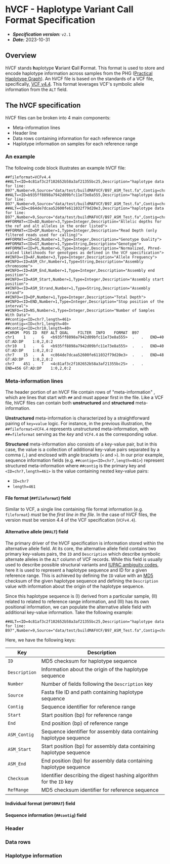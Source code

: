 # hVCF - Haplotype Variant Call Format Specification

* **_Specification version:_** `v2.1`
* **_Date:_** 2023-10-31

## Overview
hVCF stands **h**aplotype **V**ariant **C**all **F**ormat. This 
format is used to store and encode haplotype information across 
samples from the PHG ([Practical Haplotype Graph](https://github.com/maize-genetics/phg_v2)).
An hVCF file is based on the standards of a VCF file, specifically, 
[VCF v4.4](http://samtools.github.io/hts-specs/VCFv4.4.pdf). This 
format leverages VCF's symbolic allele information from the `ALT` 
field.

## The hVCF specification
hVCF files can be broken into 4 main components:
* Meta-information lines
* Header line
* Data rows containing information for each reference range
* Haplotype information on samples for each reference range

### An example
The following code block illustrates an example hVCF file:

```
##fileformat=VCFv4.4
##ALT=<ID=4c81af3c2f102652b58a3af21355bc25,Description="haplotype data for line: B97",Number=9,Source="data/test/buildMAFVCF/B97_ASM_Test.fa",Contig=chr7,Start=451,End=456,Asm_Contig=chr4,Asm_Start=5247,Asm_End=5252,Checksum=Md5,RefRange=20b13a1d5b466ff438174aa897c985f7>
##ALT=<ID=b935ff8898a7942d09bfc11e73e8a555,Description="haplotype data for line: B97",Number=9,Source="data/test/buildMAFVCF/B97_ASM_Test.fa",Contig=chr1,Start=1,End=40,Asm_Contig=chr6,Asm_Start=98,Asm_End=142,Checksum=Md5,RefRange=e2cb401a9bd8a1bcca158761b755a6a8>
##ALT=<ID=c864de7dcaa52600fe611032f79d20e3,Description="haplotype data for line: B97",Number=9,Source="data/test/buildMAFVCF/B97_ASM_Test.fa",Contig=chr7,Start=15,End=48,Asm_Contig=chr4,Asm_Start=4245,Asm_End=4281,Checksum=Md5,RefRange=2af5a69357a7eb4a537fa3d08dea18de>
##FORMAT=<ID=AD,Number=3,Type=Integer,Description="Allelic depths for the ref and alt alleles in the order listed">
##FORMAT=<ID=DP,Number=1,Type=Integer,Description="Read Depth (only filtered reads used for calling)">
##FORMAT=<ID=GQ,Number=1,Type=Integer,Description="Genotype Quality">
##FORMAT=<ID=GT,Number=1,Type=String,Description="Genotype">
##FORMAT=<ID=PL,Number=G,Type=Integer,Description="Normalized, Phred-scaled likelihoods for genotypes as defined in the VCF specification">
##INFO=<ID=AF,Number=3,Type=Integer,Description="Allele Frequency">
##INFO=<ID=ASM_Chr,Number=1,Type=String,Description="Assembly chromosome">
##INFO=<ID=ASM_End,Number=1,Type=Integer,Description="Assembly end position">
##INFO=<ID=ASM_Start,Number=1,Type=Integer,Description="Assembly start position">
##INFO=<ID=ASM_Strand,Number=1,Type=String,Description="Assembly strand">
##INFO=<ID=DP,Number=1,Type=Integer,Description="Total Depth">
##INFO=<ID=END,Number=1,Type=Integer,Description="Stop position of the interval">
##INFO=<ID=NS,Number=1,Type=Integer,Description="Number of Samples With Data">
##contig=<ID=chr7,length=461>
##contig=<ID=chr1,length=40>
##contig=<ID=chr10,length=40>
#CHROM	POS	ID	REF	ALT	QUAL	FILTER	INFO	FORMAT	B97
chr1	1	.	G	<b935ff8898a7942d09bfc11e73e8a555>	.	.	END=40	GT:AD:DP	1:0,2,0:2
chr10	1	.	G	<b935ff8898a7942d09bfc11e73e8a555>	.	.	END=40	GT:AD:DP	1:0,2,0:2
chr7	15	.	A	<c864de7dcaa52600fe611032f79d20e3>	.	.	END=48	GT:AD:DP	1:0,2,0:2
chr7	451	.	T	<4c81af3c2f102652b58a3af21355bc25>	.	.	END=456	GT:AD:DP	1:0,2,0:2
```

### Meta-information lines
The header portion of an hVCF file contain rows of "meta-information"
, which are lines that start with `##` and must appear first in the 
file. Like a VCF file, hVCF files can contain both **unstructured** 
and **structured** meta-information.

**Unstructured** meta-information is characterized by a 
straightforward pairing of `key=value` logic. For instance, in the 
previous illustration, the `##fileformat=VCF4.4` represents 
unstructured meta-information, with `##=fileformat` serving as the 
_key_ and `VCF4.4` as the corresponding _value_.

**Structured** meta-information also consists of a key-value pair,
but in this case, the value is a collection of additional key-value
pairs separated by a comma (`,`) and enclosed with angle brackets
(`<` and `>`). In our prior example, sequence information fields
(e.g. `##contig=<ID=chr7,length=461>`) represent structured 
meta-information where `##contig` is the primary key and 
`<ID=chr7,length=461>` is the value containing nested key-value pairs:

* `ID=chr7`
* `length=461`

#### File format (`##fileformat`) field
Similar to VCF, a single line containing file format information
(e.g. `fileformat`) _must_ be the _first line in the file_. In the
case of hVCF files, the version must be version 4.4 of the VCF
specification (`VCFv4.4`).


#### Alternative allele (`##ALT`) field
The primary driver of the hVCF specification is information stored
within the alternative allele field. At its core, the alternative 
allele field contains two primary key-values pairs, the `ID` and 
`Description` which describe symbolic alternate alleles in the `ALT` 
column of VCF records. While this field is usually used 
to describe possible structural variants and 
[IUPAC ambiguity codes](https://www.bioinformatics.org/sms/iupac.html),
here it is used to represent a haplotype sequence and ID for a 
given reference range. This is achieved by defining the `ID` value
with an [MD5](https://en.wikipedia.org/wiki/MD5) checksum of the
given haplotype sequence and defining the `Description` value with
information about the origin of the haplotype sequence. 

Since this haplotype sequence is (I) derived from a particular 
sample, (II) related to related to reference range information, 
and (III) has its own positional information, we can populate 
the alternative allele field with additional key-value information. 
Take the following example:

```
##ALT=<ID=4c81af3c2f102652b58a3af21355bc25,Description="haplotype data for line: B97",Number=9,Source="data/test/buildMAFVCF/B97_ASM_Test.fa",Contig=chr7,Start=451,End=456,Asm_Contig=chr4,Asm_Start=5247,Asm_End=5252,Checksum=Md5,RefRange=20b13a1d5b466ff438174aa897c985f7>
```

Here, we have the following keys:

| Key           | Description                                                         |
|---------------|---------------------------------------------------------------------|
| `ID`          | MD5 checksum for haplotype sequence                                 |
| `Description` | Information about the origin of the haplotype sequence              |
| `Number`      | Number of fields following the `Description` key                    |
| `Source`      | Fasta file ID and path containing haplotype sequence                |
| `Contig`      | Sequence identifier for reference range                             |
| `Start`       | Start position (bp) for reference range                             |
| `End`         | End position (bp) of reference range                                |
| `ASM_Contig`  | Sequence identifier for assembly data containing haplotype sequence |
| `ASM_Start`   | Start position (bp) for assembly data containing haplotype sequence |
| `ASM_End`     | End position (bp) for assembly data containing haplotype sequence   |
| `Checksum`    | Identifier describing the digest hashing algorithm for the `ID` key |
| `RefRange`    | MD5 checksum identifier for reference sequence                      |

#### Individual format (`##FORMAT`) field



#### Sequence information (`##contig`) field

### Header

### Data rows

### Haplotype information


